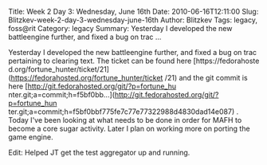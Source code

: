 Title: Week 2 Day 3: Wednesday, June 16th
Date: 2010-06-16T12:11:00
Slug: Blitzkev-week-2-day-3-wednesday-june-16th
Author: Blitzkev
Tags: legacy, foss@rit
Category: legacy
Summary: Yesterday I developed the new battleengine further, and fixed a bug on trac ... 

Yesterday I developed the new battleengine further, and fixed a bug on trac
pertaining to clearing text. The ticket can be found here [https://fedorahoste
d.org/fortune_hunter/ticket/21](https://fedorahosted.org/fortune_hunter/ticket
/21) and the git commit is here [http://git.fedorahosted.org/git/?p=fortune_hu
nter.git;a=commit;h=f5bf0bb...](http://git.fedorahosted.org/git/?p=fortune_hun
ter.git;a=commit;h=f5bf0bbf775fe7c77e77322988d4830dad14e087) . Today I've been
looking at what needs to be done in order for MAFH to become a core sugar
activity. Later I plan on working more on porting the game engine.

Edit: Helped JT get the test aggregator up and running.

